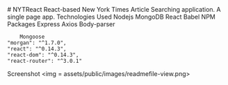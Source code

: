 <html>
<head>
</head>
<title></title>
<body>
# NYTReact
React-based New York Times Article Searching application.  A single page app.

<hl>
Technologies Used
    Nodejs
   	MongoDB
    React
    Babel
    NPM Packages
    	Express
    	Axios
    	Body-parser
  
    	Mongoose
    "morgan": "^1.7.0",
    "react": "^0.14.3",
    "react-dom": "^0.14.3",
    "react-router": "^3.0.1"

Screenshot
<img = assets/public/images/readmefile-view.png>

</body>
</html>

	


